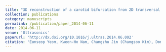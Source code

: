 ```yaml
---
title: "3D reconstruction of a carotid bifurcation from 2D transversal ultrasound images"
collection: publications
category: manuscripts
permalink: /publication/paper_2014-06-11
date: 2014-06-11
venue: 'Ultrasonics'
paperurl: 'http://dx.doi.org/10.1016/j.ultras.2014.06.002'
citation: 'Eunseop Yeom, Kweon-Ho Nam, Changzhu Jin (Changsoo Kim), Dong-Guk Paeng and Sang-Joon Lee, 2014, "3D reconstruction of a carotid bifurcation from 2D transversal ultrasound images", <i>Ultrasonics</i>. 54.'
---
```


